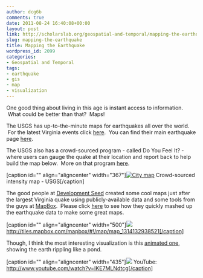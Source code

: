 ```yaml
---
author: dcg6b
comments: true
date: 2011-08-24 16:40:08+00:00
layout: post
link: http://scholarslab.org/geospatial-and-temporal/mapping-the-earthquake/
slug: mapping-the-earthquake
title: Mapping the Earthquake
wordpress_id: 2099
categories:
- Geospatial and Temporal
tags:
- earthquake
- gis
- map
- visualization
---
```


One good thing about living in this age is instant access to information.  What could be better than that?  Maps!

The USGS has up-to-the-minute maps for earthquakes all over the world.  For the latest Virginia events click [here](http://earthquake.usgs.gov/earthquakes/recenteqsus/Maps/US2/37.39.-79.-77.php).  You can find their main earthquake page [here](http://earthquake.usgs.gov/earthquakes/).

The USGS also has a crowd-sourced program - called Do You Feel It? - where users can gauge the quake at their location and report back to help build the map below.  More on that program [here](http://earthquake.usgs.gov/earthquakes/dyfi/).

[caption id="" align="aligncenter" width="367"][![City map](http://earthquake.usgs.gov/earthquakes/dyfi/events/se/082311a/us/se082311a_ciim.jpg)](http://earthquake.usgs.gov/earthquakes/dyfi/events/se/082311a/us/index.html) Crowd-sourced intensity map - USGS[/caption]

The good people at [Development Seed](http://developmentseed.org/) created some cool maps just after the largest Virginia quake using publicly-available data and some tools from the guys at [MapBox](http://mapbox.com/).  Please click [here](http://developmentseed.org/blog/2011/aug/23/map-todays-east-cost-earthquake-available-mapbox) to see how they quickly mashed up the earthquake data to make some great maps.

[caption id="" align="aligncenter" width="500"][![](http://farm7.static.flickr.com/6202/6074536202_f060ba45dc.jpg)](http://tiles.mapbox.com/mapbox/#!/map/map_1314132938521) http://tiles.mapbox.com/mapbox/#!/map/map_1314132938521[/caption]



Though, I think the most interesting visualization is this [animated one](http://youtu.be/IKE7MLNdtcg), showing the earth rippling like a pond.



[caption id="" align="aligncenter" width="435"][![](http://www.scholarslab.org/wp-content/uploads/2011/08/earthquakeWave.png)](http://www.youtube.com/watch?v=IKE7MLNdtcg) YouTube: http://www.youtube.com/watch?v=IKE7MLNdtcg[/caption]
